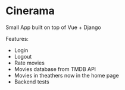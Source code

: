# Cinerama

Small App built on top of Vue + Django

Features:
- Login 
- Logout
- Rate movies
- Movies database from TMDB API
- Movies in theathers now in the home page
- Backend tests
